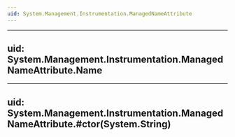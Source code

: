 ```yaml
---
uid: System.Management.Instrumentation.ManagedNameAttribute
---
```


---
uid: System.Management.Instrumentation.ManagedNameAttribute.Name
---

---
uid: System.Management.Instrumentation.ManagedNameAttribute.#ctor(System.String)
---
